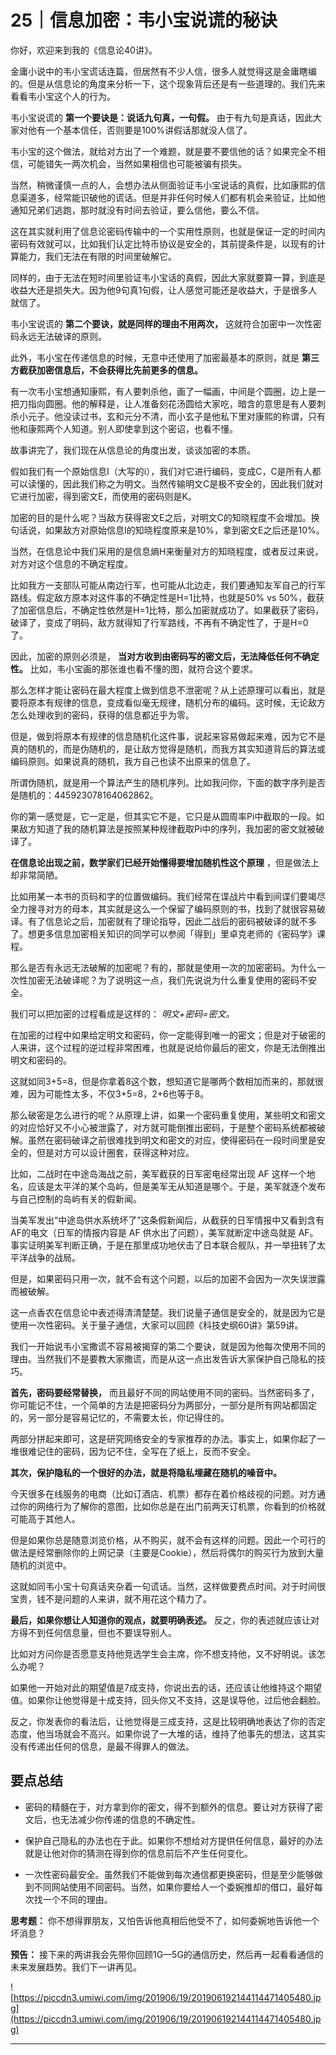 # 25｜信息加密：韦小宝说谎的秘诀

你好，欢迎来到我的《信息论40讲》。

金庸小说中的韦小宝谎话连篇，但居然有不少人信，很多人就觉得这是金庸瞎编的。但是从信息论的角度来分析一下，这个现象背后还是有一些道理的。我们先来看看韦小宝这个人的行为。

韦小宝说谎的 **第一个要诀是：说话九句真，一句假。** 由于有九句是真话，因此大家对他有一个基本信任，否则要是100%讲假话那就没人信了。

韦小宝的这个做法，就给对方出了一个难题，就是要不要信他的话？如果完全不相信，可能错失一两次机会，当然如果相信也可能被骗有损失。

当然，稍微谨慎一点的人，会想办法从侧面验证韦小宝说话的真假，比如康熙的信息渠道多，经常能识破他的谎话。但是并非任何时候人们都有机会来验证，比如他通知兄弟们逃跑，那时就没有时间去验证，要么信他，要么不信。

这在其实就利用了信息论密码传输中的一个实用性原则，也就是保证一定的时间内密码有效就可以，比如我们认定比特币协议是安全的，其前提条件是，以现有的计算能力，我们无法在有限的时间里破解它。

同样的，由于无法在短时间里验证韦小宝话的真假，因此大家就要算一算，到底是收益大还是损失大。因为他9句真1句假，让人感觉可能还是收益大，于是很多人就信了。

韦小宝说谎的 **第二个要诀，就是同样的理由不用两次，** 这就符合加密中一次性密码永远无法破译的原则。

此外，韦小宝在传递信息的时候，无意中还使用了加密最基本的原则，就是 **第三方截获加密信息后，不会获得比先前更多的信息。**

有一次韦小宝想通知康熙，有人要刺杀他，画了一幅画，中间是个圆圈，边上是一把刀指向圆圈。他的解释是，让人准备刻花汤圆给大家吃，暗含的意思是有人要刺杀小元子。他没读过书，玄和元分不清，而小玄子是他私下里对康熙的称谓，只有他和康熙两个人知道。别人即使拿到这个密诏，也看不懂。

故事讲完了，我们现在从信息论的角度出发，谈谈加密的本质。

假如我们有一个原始信息I（大写的i），我们对它进行编码，变成C，C是所有人都可以读懂的，因此我们称之为明文。当然传输明文C是极不安全的，因此我们就对它进行加密，得到密文E，而使用的密码则是K。

加密的目的是什么呢？当敌方获得密文E之后，对明文C的知晓程度不会增加。换句话说，如果敌方对原始信息I的知晓程度原来是10%，拿到密文E之后还是10%。

当然，在信息论中我们采用的是信息熵H来衡量对方的知晓程度，或者反过来说，对方对这个信息的不确定程度。

比如我方一支部队可能从南边行军，也可能从北边走，我们要通知友军自己的行军路线。假定敌方原本对这件事的不确定性是H=1比特，也就是50% vs 50%，截获了加密信息后，不确定性依然是H=1比特，那么加密就成功了。如果截获了密码，破译了，变成了明码，敌方就得知了行军路线，不再有不确定性了，于是H=0了。

因此，加密的原则必须是， **当对方收到由密码写的密文后，无法降低任何不确定性。** 比如，韦小宝画的那张谁也看不懂的图，就符合这个要求。

那么怎样才能让密码在最大程度上做到信息不泄密呢？从上述原理可以看出，就是要将原本有规律的信息，变成看似毫无规律，随机分布的编码。这时候，无论敌方怎么处理收到的密码，获得的信息都近乎为零。

但是，做到将原本有规律的信息随机化这件事，说起来容易做起来难，因为它不是真的随机的，而是伪随机的，是让敌方觉得是随机，而我方其实知道背后的算法或编码原则。如果说真的随机，我方自己也读不出原来的信息了。

所谓伪随机，就是用一个算法产生的随机序列。比如我问你，下面的数字序列是否是随机的：445923078164062862。

你的第一感觉是，它一定是，但其实它不是，它只是从圆周率Pi中截取的一段。如果敌方知道了我的随机算法是按照某种规律截取Pi中的序列，我加密的密文就被破译了。

 **在信息论出现之前，数学家们已经开始懂得要增加随机性这个原理** ，但是做法上却非常简陋。

比如用某一本书的页码和字的位置做编码。我们经常在谍战片中看到间谍们要竭尽全力搜寻对方的母本，其实就是这么一个保留了编码原则的书，找到了就很容易破译。有了信息论之后，加密就有了理论指导，因此二战后的密码被破译的就不多了。想更多信息加密相关知识的同学可以参阅「得到」里卓克老师的《密码学》课程。

那么是否有永远无法破解的加密呢？有的，那就是使用一次的加密密码。为什么一次性加密无法破译呢？为了说明这一点，我们先说说为什么重复使用的密码不安全。

我们可以把加密的过程看成是这样的： *明文+密码=密文。*

在加密的过程中如果给定明文和密码，你一定能得到唯一的密文；但是对于破密的人来讲，这个过程的逆过程非常困难，也就是说给你最后的密文，你是无法倒推出明文和密码的。

这就如同3+5=8，但是你拿着8这个数，想知道它是哪两个数相加而来的，那就很难，因为可能性太多，不仅3+5=8，2+6也等于8。

那么破密是怎么进行的呢？从原理上讲，如果一个密码重复使用，某些明文和密文的对应恰好又不小心被泄露了，对方就可能倒推出密码，于是整个密码系统都被破解。虽然在密码破译之前很难找到明文和密文的对应，使得密码在一段时间里是安全的，但是对方可以设计圈套，获得这种对应。

比如，二战时在中途岛海战之前，美军截获的日军密电经常出现 AF 这样一个地名，应该是太平洋的某个岛屿，但是美军无从知道是哪个。于是，美军就逐个发布与自己控制的岛屿有关的假新闻。

当美军发出“中途岛供水系统坏了”这条假新闻后，从截获的日军情报中又看到含有AF的电文（日军的情报内容是 AF 供水出了问题），美军就断定中途岛就是 AF。事实证明美军判断正确，于是在那里成功地伏击了日本联合舰队，并一举扭转了太平洋战争的战局。

但是，如果密码只用一次，就不会有这个问题，以后的加密不会因为一次失误泄露而被破解。

这一点香农在信息论中表述得清清楚楚。我们说量子通信是安全的，就是因为它是使用一次性密码。关于量子通信，大家可以回顾《科技史纲60讲》第59讲。

我们一开始说韦小宝撒谎不容易被揭穿的第二个要诀，就是因为他每次使用不同的理由。当然我们不是要教大家撒谎，而是从这一点出发告诉大家保护自己隐私的技巧。

 **首先，密码要经常替换，** 而且最好不同的网站使用不同的密码。当然密码多了，你可能记不住，一个简单的方法是把密码分为两部分，一部分是所有网站都固定的，另一部分是容易记忆的，不需要太长，你记得住的。

两部分拼起来即可，这是研究网络安全的专家推荐的办法。事实上，如果你起了一堆很难记住的密码，因为记不住，全写在了纸上，反而不安全。

 **其次，保护隐私的一个很好的办法，就是将隐私埋藏在随机的噪音中。**

今天很多在线服务的电商（比如订酒店、机票）都存在着价格歧视的问题。对方通过你的网络行为了解你的意图，比如你总是在出门前两天订机票，你看到的价格就可能高于其他人。

但是如果你总是随意浏览价格，从不购买，就不会有这样的问题。因此一个可行的做法是经常删除你的上网记录（主要是Cookie），然后将偶尔的购买行为放到大量随机的浏览中。

这就如同韦小宝十句真话夹杂着一句谎话。当然，这样做要费点时间。对于时间很宝贵，钱不是问题的人来讲，就不用花这个精力了。

 **最后，如果你想让人知道你的观点，就要明确表述。** 反之，你的表述就应该让对方得不到任何信息量，但也不要误导别人。

比如对方问你是否愿意支持他竞选学生会主席，你不想支持他，又不好明说。该怎么办呢？

如果他一开始对此的期望值是7成支持，你说出去的话，还应该让他维持这个期望值。如果你让他觉得是十成支持，回头你又不支持，这是误导他，过后他会翻脸。

反之，你发表你的看法后，让他觉得是三成支持，这是比较明确地表达了你的否定态度，他当场就会不高兴。如果你说了一大堆的话，维持了他事先的想法，这其实没有传递出任何的信息，是最不得罪人的做法。

## 要点总结

* 密码的精髓在于，对方拿到你的密文，得不到额外的信息。要让对方获得了密文后，也无法减少你传递的信息的不确定性。

* 保护自己隐私的办法也在于此。如果你不想给对方提供任何信息，最好的办法就是让他对你的猜测在得到你的信息前后不产生任何变化。

* 一次性密码最安全。虽然我们不能做到每次通信都更换密码，但是至少能够做到不同网站使用不同密码。当然，如果你要给人一个委婉推却的借口，最好每次找一个不同的理由。

 **思考题：** 你不想得罪朋友，又怕告诉他真相后他受不了，如何委婉地告诉他一个坏消息？

 **预告：** 接下来的两讲我会先带你回顾1G—5G的通信历史，然后再一起看看通信的未来发展趋势。我们下一讲再见。

![https://piccdn3.umiwi.com/img/201906/19/201906192144114471405480.jpg](https://piccdn3.umiwi.com/img/201906/19/201906192144114471405480.jpg)

---
